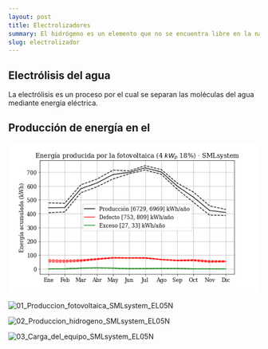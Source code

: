 ```yaml
---
layout: post
title: Electrolizadores
summary: El hidrógeno es un elemento que no se encuentra libre en la naturaleza, por lo que debe ser producido. Los electrolizadores utilizan la energía eléctrica para romper la molécula de agua y separarla en hidrógeno y oxígeno. 
slug: electrolizador
---
```


## Electrólisis del agua
La electrólisis es un proceso por el cual se separan las moléculas del agua mediante energía eléctrica.  

## Producción de energía en el

<img src='https://github.com/jordirenau/jordirenau.github.io/blob/main/docs/_posts/2021-02-15-electrolizador_images/01_Produccion_fotovoltaica_SMLsystem_EL05N.png?raw=true' alt='Esquema técnico de la cogeneración' />

![01_Produccion_fotovoltaica_SMLsystem_EL05N](/2021-02-15-electrolizador_images/01_Produccion_fotovoltaica_SMLsystem_EL05N.png)

![02_Produccion_hidrogeno_SMLsystem_EL05N](/2021-02-15-electrolizador_images/02_Produccion_hidrogeno_SMLsystem_EL05N.png)

![03_Carga_del_equipo_SMLsystem_EL05N](/2021-02-15-electrolizador_images/03_Carga_del_equipo_SMLsystem_EL05N.png)

